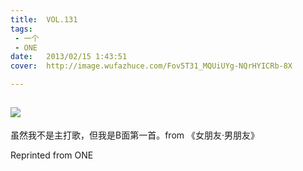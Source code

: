 ```yaml
---
title:	VOL.131
tags:
 - 一个
 - ONE
date:	2013/02/15 1:43:51
cover:	http://image.wufazhuce.com/Fov5T31_MQUiUYg-NQrHYICRb-8X

---
```

![](http://image.wufazhuce.com/Fov5T31_MQUiUYg-NQrHYICRb-8X)
---

虽然我不是主打歌，但我是B面第一首。from 《女朋友·男朋友》
 
Reprinted from ONE
